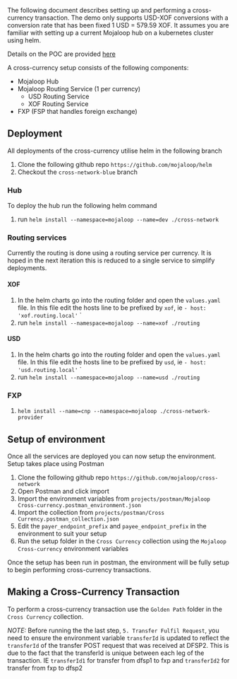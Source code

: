 The following document describes setting up and performing a cross-currency transaction. The demo only supports USD-XOF conversions with a conversion rate that has been fixed 1 USD = 579.59 XOF. It assumes you are familiar with setting up a current Mojaloop hub on a kubernetes cluster using helm.

Details on the POC are provided [here](./cross-currency-poc.md)

A cross-currency setup consists of the following components:
* Mojaloop Hub
* Mojaloop Routing Service (1 per currency)
  * USD Routing Service
  * XOF Routing Service
* FXP (FSP that handles foreign exchange)


## Deployment
All deployments of the cross-currency utilise helm in the following branch

1. Clone the following github repo `https://github.com/mojaloop/helm`
2. Checkout the `cross-network-blue` branch

### Hub
To deploy the hub run the following helm command

1. run `helm install --namespace=mojaloop --name=dev ./cross-network`

### Routing services
Currently the routing is done using a routing service per currency. It is hoped in the next iteration this is reduced to a single service to simplify deployments.

#### XOF

1. In the helm charts go into the routing folder and open the `values.yaml` file. In this file edit the hosts line to be prefixed by `xof`, ie `- host: 'xof.routing.local'` `
2. run `helm install --namespace=mojaloop --name=xof ./routing`

#### USD

1. In the helm charts go into the routing folder and open the `values.yaml` file. In this file edit the hosts line to be prefixed by `usd`, ie `- host: 'usd.routing.local'` `
2. run `helm install --namespace=mojaloop --name=usd ./routing`

### FXP

1. `helm install --name=cnp --namespace=mojaloop ./cross-network-provider`

## Setup of environment
Once all the services are deployed you can now setup the environment. Setup takes place using Postman

1. Clone the following github repo `https://github.com/mojaloop/cross-network`
2. Open Postman and click import
3. Import the environment variables from `projects/postman/Mojaloop Cross-currency.postman_environment.json`
4. Import the collection from `projects/postman/Cross Currency.postman_collection.json`
5. Edit the `payer_endpoint_prefix` and `payee_endpoint_prefix` in the environment to suit your setup
6. Run the setup folder in the `Cross Currency` collection using the `Mojaloop Cross-currency` environment variables

Once the setup has been run in postman, the environment will be fully setup to begin performing cross-currency transactions.

## Making a Cross-Currency Transaction
To perform a cross-currency transaction use the `Golden Path` folder in the `Cross Currency` collection. 

*NOTE:* Before running the the last step, `5. Transfer Fulfil Request`, you need to ensure the environment variable `transferId` is updated to reflect the `transferId` of the transfer POST request that was received at DFSP2. This is due to the fact that the transferId is unique between each leg of the transaction. IE `transferId1` for transfer from dfsp1 to fxp and `transferId2` for transfer from fxp to dfsp2